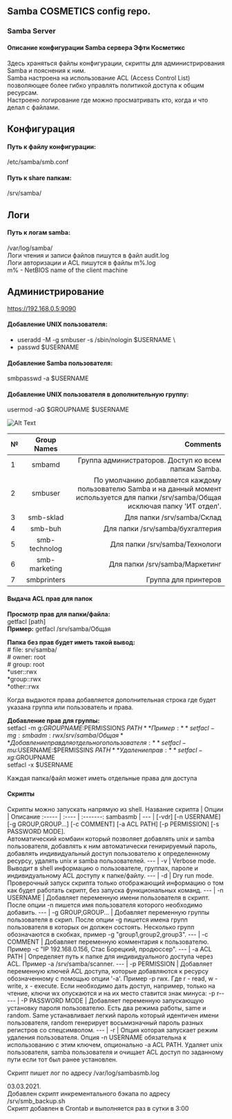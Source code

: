 ## Samba COSMETICS config repo.


### Samba Server
#### Описание конфигурации Samba сервера Эфти Косметикс

Здесь храняться файлы конфигурации, скрипты для администрирования Samba и пояснения к ним.  
Samba настроена на использование ACL (Access Control List) позволяющее более гибко управлять политикой доступа к общим ресурсам.  
Настроено логирование где можно просматривать кто, когда и что делал с файлами.  
  
## Конфигурация
#### Путь к файлу конфигурации:
/etc/samba/smb.conf

#### Путь к share папкам:
/srv/samba/

## Логи
#### Путь к логам samba:
/var/log/samba/  
Логи чтения и записи файлов пишутся в файл audit.log  
Логи авторизации и ACL пишутся в файлы m%.log  
m% - NetBIOS name of the client machine  
  
## Администрирование
https://192.168.0.5:9090  
#### Добавление UNIX пользователя:
* useradd -M -g smbuser -s /sbin/nologin $USERNAME \
* passwd $USERNAME

#### Добавление Samba пользователя:
smbpasswd -a $USERNAME

#### Добавление UNIX пользователя в дополнительную группу:
usermod -aG $GROUPNAME $USERNAME

![Alt Text](https://github.com/AlexMaron/samba-cosmetics-samba/blob/master/groups.jpg)

| № |  Group Names  |    Comments   |
|:--- |     :---:     |          ---: |
| 1 | smbamd        | Группа администраторов. Доступ ко всем папкам Samba. |
| 2 | smbuser       | По умолчанию добавляется каждому пользователю Samba и на данный момент используется для папки /srv/samba/Общая исключая папку 'ИТ отдел'. |
| 3 | smb-sklad     | Для папки /srv/samba/Склад |
| 4 | smb-buh       | Для папки /srv/samba/бухгалтерия |
| 5 | smb-technolog | Для папки /srv/samba/Технологи |
| 6 | smb-marketing | Для папки /srv/samba/Маркетинг |
| 7 | smbprinters   | Группа для принтеров

#### Выдача ACL прав для папок
**Просмотр прав для папки/файла:**  
getfacl [path]  
**Пример:** getfacl /srv/samba/Общая  
  
**Папка без прав будет иметь такой вывод:**  
 \# file: srv/samba/  
 \# owner: root  
 \# group: root  
 *user::rwx  
 *group::rwx  
 *other::rwx  
  
Когда выдаются права добавляется дополнительная строка где будет указана группа или пользователь и права.  
  
**Добавление прав для группы:**  
setfacl -m g:$GROUPNAME:$PERMISSIONS $PATH  
**Пример:** setfacl -m g:smbadm:rwx /srv/samba/Общая  
**Добавление прав для отдельного пользователя:**  
setfacl -m u:$USERNAME:$PERMISSINS $PATH  
**Удаление прав:**  
setfacl -x g:$GROUPNAME  
setfacl -x $USERNAME  
  
Каждая папка/файл может иметь отдельные права для доступа  

#### Скрипты
Скрипты можно запускать напрямую из shell.
Название скрипта | Опции | Описание
:-----   | :---- | :-------:
sambasmb | --- | [-vdr] [-n USERNAME] [-g GROUP,GROUP...] [-c COMMENT] [-a ACL PATH] [-p PERMISSION] [-s PASSWORD MODE].<br/>Автоматический комбаин который позволяет добавлять unix и samba пользователя, добавлять к ним автоматически генирируемый пароль, добавлять индивидуальный доступ пользователю к определенному ресурсу, удалять unix и samba пользователей.
--- | -v | Verbose mode. Выводит в shell информацию о пользователе, группах, пароле и индивидуальному ACL доступу к папке/файлу.
--- | -d | Dry run mode. Проверочный запуск скрипта только отображающий информацию о том как будет работать скрипт, без запуска функциональных команд.
--- | -n USERNAME | Добавляет переменную имени пользователя в скрипт. Поcле опции -n пишется имя пользователя которого необходимо добавить.
--- | -g GROUP,GROUP... | Добавляет переменную группы пользователя в скрип. После опции -g пишется имена групп пользователя в которых он должен состоять. Несколько групп обозначаются в скобках, пример -g "group1,group2,group3".
--- | -c COMMENT | Добавляет переменную комментария к пользователю. Пример -c "IP 192.168.0.156, Стас Борецкий, продюссер".
--- | -a ACL PATH | Определяет путь к папке для индивидуального доступа через ACL. Пример -a /srv/samba/scanner.
--- | -p PERMISSION | Добавляет переменную ключей ACL доступа, которые добавляются к ресурсу обозначенному с помощью опции '-a'. Пример -p rwx. Где r - read, w - write, x - execute. Если необходимо дать доступ, например, только на чтение, ключи wx опускаются и на их место ставится знак минуса: -p r--
--- | -P PASSWORD MODE | Добавляет переменную запускающую установку пароля пользователю. Есть два режима работы, same и random. Same устанавливает легкий пароль который идентичен имени пользователя, random генерирует восьмизначный пароль разных регистров со спецсимволом.
--- | -r | Опция которая запускает режим удаления пользователя. Опция -n USERNAME обязательна к использованию с этим ключем, опционально -a ACL PATH. Удаляет unix пользователя, samba пользователя и очищает ACL доступ по заданному пути если тот был ранее установлен.

Скрипт пишет лог по адресу /var/log/sambasmb.log  


03.03.2021.  
Добавлен скрипт инкрементального бэкапа по адресу /srv/smb_backup.sh  
Скрипт добавлен в Crontab и выполняется раз в сутки в 3:00  
